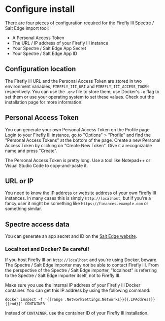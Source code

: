 # Configure install

There are four pieces of configuration required for the Firefly III Spectre / Salt Edge import tool:

- A Personal Access Token
- The URL / IP address of your Firefly III instance
- Your Spectre / Salt Edge App Secret
- Your Spectre / Salt Edge App ID

## Configuration location

The Firefly III URL and the Personal Access Token are stored in two environment variables, `FIREFLY_III_URI` and `FIREFLY_III_ACCESS_TOKEN` respectively. You can use the `.env` file to store them, use Docker's `-e` flag to set them or use your operating system to set these values. Check out the installation page for more information.

## Personal Access Token

You can generate your own Personal Access Token on the Profile page. Login to your Firefly III instance, go to "Options" > "Profile" and find the "Personal Access Tokens" at the bottom of the page. Create a new Personal Access Token by clicking on "Create New Token". Give it a recognizable name and press "Create".

The Personal Access Token is pretty long. Use a tool like Notepad++ or Visual Studio Code to copy-and-paste it.

## URL or IP

You need to know the IP address or website address of your own Firefly III instances. In many cases this is simply `http://localhost`, but if you're a fancy user it might be something like `https://finances.example.com` or something similar.

## Spectre access data

You can generate an app secret and ID on the [Salt Edge website](https://www.saltedge.com/clients/profile/secrets).

### Localhost and Docker? Be careful!

If you host Firefly III on `http://localhost` and you're using Docker, beware. The Spectre / Salt Edge importer may *not* be able to contact Firefly III. From the perspective of the Spectre / Salt Edge importer, "localhost" is referring to the Spectre / Salt Edge importer itself, not to Firefly III. 

Make sure you use the internal IP address of your Firefly III Docker container. You can get this IP address by using the following command:

```
docker inspect -f '{{range .NetworkSettings.Networks}}{{.IPAddress}}{{end}}' CONTAINER
```

Instead of `CONTAINER`, use the container ID of your Firefly III installation.
